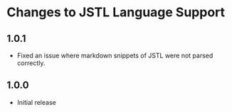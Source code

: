# Changes to JSTL Language Support

## 1.0.1

- Fixed an issue where markdown snippets of JSTL were not parsed correctly.

## 1.0.0

- Initial release
